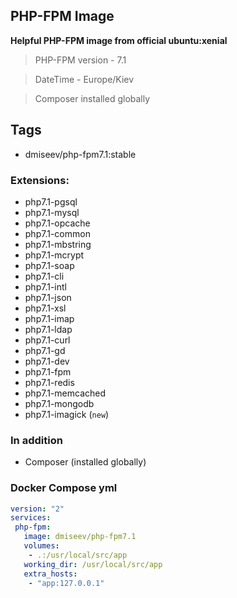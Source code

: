 ## PHP-FPM Image

 **Helpful PHP-FPM image from official ubuntu:xenial**
 >
 > PHP-FPM version - 7.1

 > DateTime - Europe/Kiev

 > Composer installed globally

## Tags
 * dmiseev/php-fpm7.1:stable

### Extensions:

 * php7.1-pgsql
 * php7.1-mysql
 * php7.1-opcache
 * php7.1-common
 * php7.1-mbstring
 * php7.1-mcrypt
 * php7.1-soap
 * php7.1-cli
 * php7.1-intl
 * php7.1-json
 * php7.1-xsl
 * php7.1-imap
 * php7.1-ldap
 * php7.1-curl
 * php7.1-gd
 * php7.1-dev
 * php7.1-fpm
 * php7.1-redis
 * php7.1-memcached
 * php7.1-mongodb
 * php7.1-imagick (`new`)

### In addition

 * Composer (installed globally)
 
### Docker Compose yml

```yaml
version: "2"
services:
 php-fpm:
   image: dmiseev/php-fpm7.1
   volumes:
    - .:/usr/local/src/app
   working_dir: /usr/local/src/app
   extra_hosts:
    - "app:127.0.0.1"
```